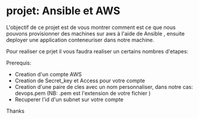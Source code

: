 # projet: Ansible et AWS

L'objectif de ce projet est de vous montrer comment est ce que nous pouvons
provisionner des machines sur aws à l'aide de Ansible , ensuite deployer une application conteneuriser dans notre machine.

Pour realiser ce prjet il vous faudra realiser un certains nombres d'etapes:

Prerequis:
- Creation d'un compte AWS
- Creation de Secret_key et Access pour votre compte
- Creation d'une paire de cles avec un nom personnaliser, dans notre cas: devops.pem (NB: .pem est l'extension de votre fichier )
- Recuperer l'id d'un subnet sur votre compte 


Thanks 
